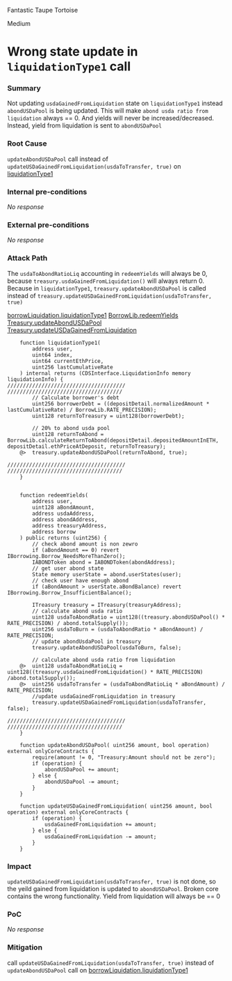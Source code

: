 Fantastic Taupe Tortoise

Medium

# Wrong state update in `liquidationType1` call

### Summary


Not updating `usdaGainedFromLiquidation` state on `liquidationType1` instead `abondUSDaPool` is being updated.
This will make `abond usda ratio from liquidation` always == 0. And yields will never be increased/decreased.
Instead, yield from liquidation is sent to `abondUSDaPool`


### Root Cause



`updateAbondUSDaPool` call instead of `updateUSDaGainedFromLiquidation(usdaToTransfer, true)` on [liquidationType1]()




### Internal pre-conditions

_No response_

### External pre-conditions

_No response_

### Attack Path


The `usdaToAbondRatioLiq` accounting in `redeemYields` will always be 0, because `treasury.usdaGainedFromLiquidation()` will always return 0. Because in `liquidationType1`, `treasury.updateAbondUSDaPool` is called instead of `treasury.updateUSDaGainedFromLiquidation(usdaToTransfer, true)`

[borrowLiquidation.liquidationType1](https://github.com/sherlock-audit/2024-11-autonomint/blob/0d324e04d4c0ca306e1ae4d4c65f0cb9d681751b/Blockchain/Blockchian/contracts/Core_logic/borrowLiquidation.sol#L208-L210)
[BorrowLib.redeemYields](https://github.com/sherlock-audit/2024-11-autonomint/blob/0d324e04d4c0ca306e1ae4d4c65f0cb9d681751b/Blockchain/Blockchian/contracts/lib/BorrowLib.sol#L1001-L1005)
[Treasury.updateAbondUSDaPool](https://github.com/sherlock-audit/2024-11-autonomint/blob/0d324e04d4c0ca306e1ae4d4c65f0cb9d681751b/Blockchain/Blockchian/contracts/Core_logic/Treasury.sol#L405)
[Treasury.updateUSDaGainedFromLiquidation](https://github.com/sherlock-audit/2024-11-autonomint/blob/0d324e04d4c0ca306e1ae4d4c65f0cb9d681751b/Blockchain/Blockchian/contracts/Core_logic/Treasury.sol#L422)


```solidity
    function liquidationType1(
        address user,
        uint64 index,
        uint64 currentEthPrice,
        uint256 lastCumulativeRate
    ) internal returns (CDSInterface.LiquidationInfo memory liquidationInfo) {
//////////////////////////////////////
/////////////////////////////////////
        // Calculate borrower's debt
        uint256 borrowerDebt = ((depositDetail.normalizedAmount * lastCumulativeRate) / BorrowLib.RATE_PRECISION);
        uint128 returnToTreasury = uint128(borrowerDebt);

        // 20% to abond usda pool 
        uint128 returnToAbond = BorrowLib.calculateReturnToAbond(depositDetail.depositedAmountInETH, depositDetail.ethPriceAtDeposit, returnToTreasury);
    @>  treasury.updateAbondUSDaPool(returnToAbond, true); 

//////////////////////////////////////
/////////////////////////////////////
    }


    function redeemYields(
        address user,
        uint128 aBondAmount,
        address usdaAddress,
        address abondAddress,
        address treasuryAddress,
        address borrow
    ) public returns (uint256) {
        // check abond amount is non zewro
        if (aBondAmount == 0) revert IBorrowing.Borrow_NeedsMoreThanZero();
        IABONDToken abond = IABONDToken(abondAddress);
        // get user abond state
        State memory userState = abond.userStates(user);
        // check user have enough abond
        if (aBondAmount > userState.aBondBalance) revert IBorrowing.Borrow_InsufficientBalance();

        ITreasury treasury = ITreasury(treasuryAddress);
        // calculate abond usda ratio
        uint128 usdaToAbondRatio = uint128((treasury.abondUSDaPool() * RATE_PRECISION) / abond.totalSupply());
        uint256 usdaToBurn = (usdaToAbondRatio * aBondAmount) / RATE_PRECISION;
        // update abondUsdaPool in treasury
        treasury.updateAbondUSDaPool(usdaToBurn, false);

        // calculate abond usda ratio from liquidation
    @>  uint128 usdaToAbondRatioLiq = uint128((treasury.usdaGainedFromLiquidation() * RATE_PRECISION) /abond.totalSupply());
    @>  uint256 usdaToTransfer = (usdaToAbondRatioLiq * aBondAmount) / RATE_PRECISION;
        //update usdaGainedFromLiquidation in treasury
        treasury.updateUSDaGainedFromLiquidation(usdaToTransfer, false);

//////////////////////////////////////
/////////////////////////////////////
    }

    function updateAbondUSDaPool( uint256 amount, bool operation) external onlyCoreContracts {
        require(amount != 0, "Treasury:Amount should not be zero");
        if (operation) {
            abondUSDaPool += amount;
        } else {
            abondUSDaPool -= amount;
        }
    }

    function updateUSDaGainedFromLiquidation( uint256 amount, bool operation) external onlyCoreContracts {
        if (operation) {
            usdaGainedFromLiquidation += amount;
        } else {
            usdaGainedFromLiquidation -= amount;
        }
    }
```


### Impact


`updateUSDaGainedFromLiquidation(usdaToTransfer, true)` is not done, so the yeild gained from liquidation is updated to `abondUSDaPool`. Broken core contains the wrong functionality. Yield from liquidation will always be == 0




### PoC

_No response_

### Mitigation

call `updateUSDaGainedFromLiquidation(usdaToTransfer, true)` instead of `updateAbondUSDaPool` call on [borrowLiquidation.liquidationType1](https://github.com/sherlock-audit/2024-11-autonomint/blob/0d324e04d4c0ca306e1ae4d4c65f0cb9d681751b/Blockchain/Blockchian/contracts/Core_logic/borrowLiquidation.sol#L208-L210)